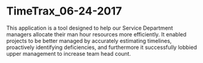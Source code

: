 # TimeTrax_06-24-2017
This application is a tool designed to help our Service Department managers allocate their man hour resources more efficiently.  It enabled projects to be better managed by accurately estimating timelines, proactively identifying deficiencies, and furthermore it successfully lobbied upper management to increase team head count.
